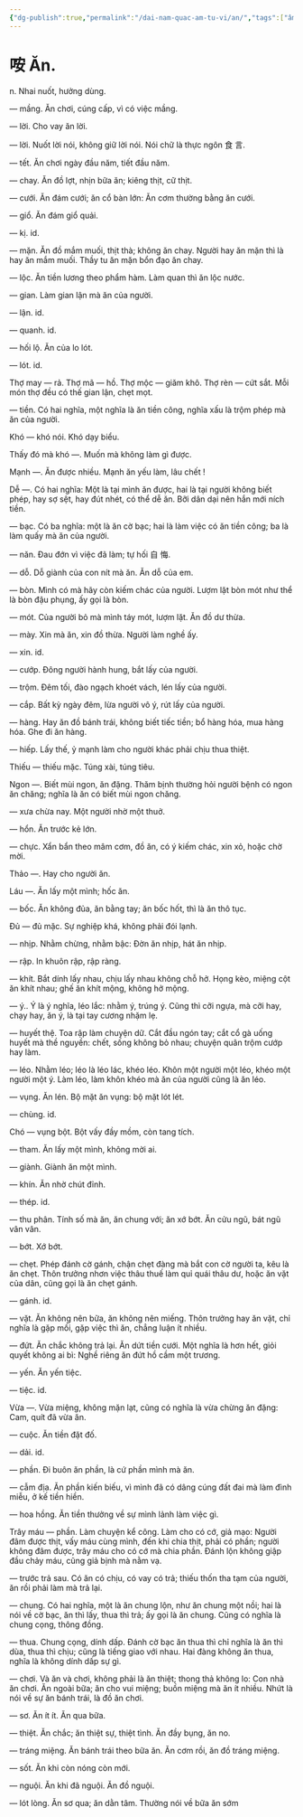 ```yaml
---
{"dg-publish":true,"permalink":"/dai-nam-quac-am-tu-vi/an/","tags":["âm-tự-vị"],"created":"2025-08-15T14:52:03.601+07:00"}
---
```


# 咹 Ăn.

n. Nhai nuốt, hưởng dùng.

— mầng. Ăn chơi, cúng cấp, vì có việc mầng.

— lời. Cho vay ăn lời.

— lời. Nuốt lời nói, không giữ lời nói. Nói chữ là thực ngôn 食 言.

— tết. Ăn chơi ngày đầu năm, tiết đầu năm.

— chay. Ăn đồ lợt, nhịn bữa ăn; kiêng thịt, cữ thịt.

— cưới. Ăn đám cưới; ăn cổ bàn lớn: Ăn cơm thường bằng ăn cưới.

— giổ. Ăn đám giổ quải.

— kị. id.

— mặn. Ăn đồ mắm muối, thịt thà; không ăn chay. Người hay ăn mặn thì là hay ăn mắm muối. Thầy tu ăn mặn bổn đạo ăn chay.

— lộc. Ăn tiền lương theo phẩm hàm. Làm quan thì ăn lộc nước.

— gian. Làm gian lận mà ăn của người.

— lận. id.

— quanh. id.

— hối lộ. Ăn của lo lót.

— lót. id.

Thợ may ― rả. Thợ mã ― hồ. Thợ mộc ― giăm khô. Thợ rèn ― cứt sắt. Mỗi món thợ đều có thế gian lận, chẹt mọt.

― tiền. Có hai nghĩa, một nghĩa là ăn tiền công, nghĩa xấu là trộm phép mà ăn của người.

Khó — khó nói. Khó dạy biểu.

Thấy đó mà khó ―. Muốn mà không làm gì được.

Mạnh ―. Ăn được nhiều. Mạnh ăn yếu làm, lâu chết !

Dễ ―. Có hai nghĩa: Một là tại mình ăn được, hai là tại người không biết phép, hay sợ sệt, hay đút nhét, có thể dễ ăn. Bỡi dân dại nên hắn mới ních tiền.

― bạc. Có ba nghĩa: một là ăn cờ bạc; hai là làm việc có ăn tiền công; ba là làm quấy mà ăn của người.

― năn. Đau đớn vì việc đã làm; tự hối 自 悔.

― dỗ. Dỗ giành của con nít mà ăn. Ăn dỗ của em.

― bòn. Mình có mà hãy còn kiếm chác của người. Lượm lặt bòn mót như thể là bòn đậu phụng, ấy gọi là bòn.

― mót. Của người bỏ mà mình táy mót, lượm lặt. Ăn đồ dư thừa.

— mày. Xin mà ăn, xin đồ thừa. Người làm nghề ấy.

— xin. id.

— cướp. Đông người hành hung, bắt lấy của người.

— trộm. Đêm tối, đào ngạch khoét vách, lén lấy của người.

— cắp. Bất kỳ ngày đêm, lừa người vô ý, rút lấy của người.

— hàng. Hay ăn đồ bánh trái, không biết tiếc tiền; bổ hàng hóa, mua hàng hóa. Ghe đi ăn hàng.

— hiếp. Lấy thế, ỷ mạnh làm cho người khác phải chịu thua thiệt.

Thiếu — thiếu mặc. Túng xài, túng tiêu.

Ngon —. Biết mùi ngon, ăn đặng. Thăm bịnh thường hỏi người bệnh có ngon ăn chăng; nghĩa là ăn có biết mùi ngon chăng.

— xưa chừa nay. Một người nhờ một thuở.

— hổn. Ăn trước kẻ lớn.

— chực. Xẩn bẩn theo mâm cơm, đồ ăn, có ý kiếm chác, xin xỏ, hoặc chờ mời.

Thảo —. Hay cho người ăn.

Láu ―. Ăn lấy một mình; hốc ăn.

— bốc. Ăn không đủa, ăn bằng tay; ăn bốc hốt, thì là ăn thô tục.

Đủ — đủ mặc. Sự nghiệp khá, không phải đói lạnh.

— nhịp. Nhằm chừng, nhằm bậc: Đờn ăn nhịp, hát ăn nhịp.

— rập. In khuôn rập, rập ràng.

— khít. Bắt dính lấy nhau, chịu lấy nhau không chỗ hở. Họng kèo, miệng cột ăn khít nhau; ghế ăn khít mộng, không hở mộng.

— ý.. Ý là ý nghĩa, léo lắc: nhằm ý, trúng ý. Cũng thì cỡi ngựa, mà cỡi hay, chạy hay, ăn ý, là tại tay cương nhặm lẹ.

— huyết thệ. Toa rập làm chuyện dữ. Cắt đầu ngón tay; cắt cổ gà uống huyết mà thề nguyền: chết, sống không bỏ nhau; chuyện quân trộm cướp hay làm.

— léo. Nhằm léo; léo là léo lác, khéo léo. Khôn một người một léo, khéo một người một ý. Làm léo, làm khôn khéo mà ăn của người cũng là ăn léo.

— vụng. Ăn lén. Bộ mặt ăn vụng: bộ mặt lót lét.

— chùng. id.

Chó ― vụng bột. Bột vấy đầy mồm, còn tang tích.

— tham. Ăn lấy một mình, không mời ai.

— giành. Giành ăn một mình.

— khín. Ăn nhờ chút đỉnh.

— thép. id.

— thu phân. Tính số mà ăn, ăn chung với; ăn xớ bớt. Ăn cửu ngũ, bát ngũ vân vân.

— bớt. Xớ bớt.

— chẹt. Phép đánh cờ gánh, chận chẹt đàng mà bắt con cờ người ta, kêu là ăn chẹt. Thôn trưởng nhơn việc thâu thuế làm quỉ quái thâu dư, hoặc ăn vặt của dân, cũng gọi là ăn chẹt gánh.

— gánh. id.

— vặt. Ăn không nên bữa, ăn không nên miếng. Thôn trưởng hay ăn vặt, chỉ nghĩa là gặp mồi, gặp việc thì ăn, chẳng luận ít nhiều.

— đứt. Ăn chắc không trả lại. Ăn dứt tiền cưới. Một nghĩa là hơn hết, giỏi quyết không ai bì: Nghề riêng ăn đứt hồ cầm một trương.

— yến. Ăn yến tiệc.

— tiệc. id.

Vừa —. Vừa miệng, không mặn lạt, cũng có nghĩa là vừa chừng ăn đặng: Cam, quít đã vừa ăn.

— cuộc. Ăn tiền đặt đố.

— dải. id.

— phần. Đi buôn ăn phần, là cứ phần mình mà ăn.

— cẫm địa. Ăn phần kiến biếu, vì mình đã có dâng cúng đất đai mà làm đình miễu, ở kế tiền hiền.

— hoa hồng. Ăn tiền thưởng về sự mình lảnh làm việc gì.

Trây máu ― phần. Làm chuyện kể công. Làm cho có cớ, giả mạo: Người đâm được thịt, vấy máu cùng mình, đến khi chia thịt, phải có phần; người không đâm được, trây máu cho có cớ mà chia phần. Đánh lộn không giập đầu chảy máu, cũng giả bịnh mà nằm vạ.

— trước trả sau. Có ăn có chịu, có vay có trả; thiếu thốn tha tạm của người, ăn rồi phải làm mà trả lại.

— chung. Có hai nghĩa, một là ăn chung lộn, như ăn chung một nồi; hai là nói về cờ bạc, ăn thì lấy, thua thì trả; ấy gọi là ăn chung. Cũng có nghĩa là chung cọng, thông đồng.

— thua. Chung cọng, dính dấp. Đánh cờ bạc ăn thua thì chỉ nghĩa là ăn thì dùa, thua thì chịu; cũng là tiếng giao với nhau. Hai đàng không ăn thua, nghĩa là không dính dấp sự gì.

— chơi. Và ăn và chơi, không phải là ăn thiệt; thong thả không lo: Con nhà ăn chơi. Ăn ngoài bữa; ăn cho vui miệng; buồn miệng mà ăn ít nhiều. Nhứt là nói về sự ăn bánh trái, là đồ ăn chơi.

— sơ. Ăn ít ít. Ăn qua bữa.

— thiệt. Ăn chắc; ăn thiệt sự, thiệt tình. Ăn đầy bụng, ăn no.

— tráng miệng. Ăn bánh trái theo bữa ăn. Ăn cơm rồi, ăn đồ tráng miệng.

— sốt. Ăn khi còn nóng còn mới.

— nguội. Ăn khi đã nguội. Ăn đồ nguội.

— lót lòng. Ăn sơ qua; ăn dằn tâm. Thường nói về bữa ăn sớm
